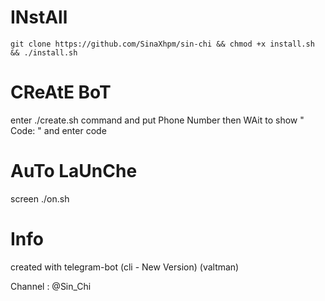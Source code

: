 # INstAll
`git clone https://github.com/SinaXhpm/sin-chi && chmod +x install.sh && ./install.sh`

# CReAtE BoT
enter ./create.sh command
and
put Phone Number then
WAit to show " Code: " and enter code

# AuTo LaUnChe

screen ./on.sh

# Info

created with telegram-bot (cli - New Version)  (valtman)

 Channel : @Sin_Chi
